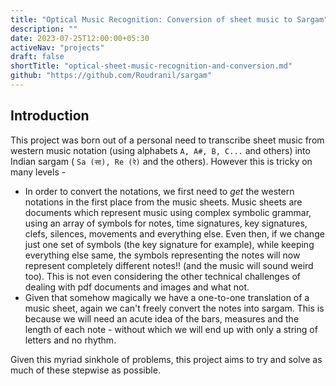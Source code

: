 ```yaml
---
title: "Optical Music Recognition: Conversion of sheet music to Sargam"
description: ""
date: 2023-07-25T12:00:00+05:30
activeNav: "projects"
draft: false
shortTitle: "optical-sheet-music-recognition-and-conversion.md"
github: "https://github.com/Roudranil/sargam"
---
```


## Introduction

This project was born out of a personal need to transcribe sheet music from western music notation (using alphabets `A, A#, B, C...` and others) into Indian sargam ( `Sa (सा), Re (रे)` and the others). However this is tricky on many levels -

-   In order to convert the notations, we first need to _get_ the western notations in the first place from the music sheets. Music sheets are documents which represent music using complex symbolic grammar, using an array of symbols for notes, time signatures, key signatures, clefs, silences, movements and everything else. Even then, if we change just one set of symbols (the key signature for example), while keeping everything else same, the symbols representing the notes will now represent completely different notes!! (and the music will sound weird too). This is not even considering the other technical challenges of dealing with pdf documents and images and what not.
-   Given that somehow magically we have a one-to-one translation of a music sheet, again we can't freely convert the notes into sargam. This is because we will need an acute idea of the bars, measures and the length of each note - without which we will end up with only a string of letters and no rhythm.

Given this myriad sinkhole of problems, this project aims to try and solve as much of these stepwise as possible.
